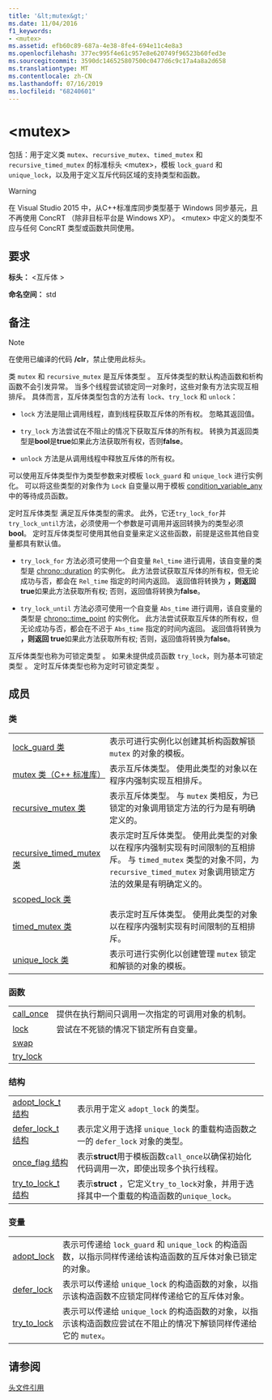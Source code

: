 ```yaml
---
title: '&lt;mutex&gt;'
ms.date: 11/04/2016
f1_keywords:
- <mutex>
ms.assetid: efb60c89-687a-4e38-8fe4-694e11c4e8a3
ms.openlocfilehash: 377ec995f4e61c957e8e620749f96523b60fed3e
ms.sourcegitcommit: 3590dc146525807500c0477d6c9c17a4a8a2d658
ms.translationtype: MT
ms.contentlocale: zh-CN
ms.lasthandoff: 07/16/2019
ms.locfileid: "68240601"
---
```

# <a name="ltmutexgt"></a>&lt;mutex&gt;

包括：用于定义类 `mutex`、`recursive_mutex`、`timed_mutex` 和 `recursive_timed_mutex` 的标准标头 \<mutex>，模板 `lock_guard` 和 `unique_lock`，以及用于定义互斥代码区域的支持类型和函数。

> [!WARNING]
> 在 Visual Studio 2015 中，从C++标准库同步类型基于 Windows 同步基元，且不再使用 ConcRT （除非目标平台是 Windows XP）。 \<mutex> 中定义的类型不应与任何 ConcRT 类型或函数共同使用。

## <a name="requirements"></a>要求

**标头：** \<互斥体 >

**命名空间：** std

## <a name="remarks"></a>备注

> [!NOTE]
> 在使用已编译的代码 **/clr**，禁止使用此标头。

类 `mutex` 和 `recursive_mutex` 是互斥体类型  。 互斥体类型的默认构造函数和析构函数不会引发异常。 当多个线程尝试锁定同一对象时，这些对象有方法实现互相排斥。 具体而言，互斥体类型包含的方法有 `lock`、`try_lock` 和 `unlock`：

- `lock` 方法是阻止调用线程，直到线程获取互斥体的所有权。 忽略其返回值。

- `try_lock` 方法尝试在不阻止的情况下获取互斥体的所有权。 转换为其返回类型是**bool**是**true**如果此方法获取所有权，否则**false**。

- `unlock` 方法是从调用线程中释放互斥体的所有权。

可以使用互斥体类型作为类型参数来对模板 `lock_guard` 和 `unique_lock` 进行实例化。 可以将这些类型的对象作为 `Lock` 自变量以用于模板 [condition_variable_any](../standard-library/condition-variable-any-class.md) 中的等待成员函数。

定时互斥体类型  满足互斥体类型的需求。 此外，它还`try_lock_for`并`try_lock_until`方法，必须使用一个参数是可调用并返回转换为的类型必须**bool**。 定时互斥体类型可使用其他自变量来定义这些函数，前提是这些其他自变量都具有默认值。

- `try_lock_for` 方法必须可使用一个自变量 `Rel_time` 进行调用，该自变量的类型是 [chrono::duration](../standard-library/duration-class.md) 的实例化。 此方法尝试获取互斥体的所有权，但无论成功与否，都会在 `Rel_time` 指定的时间内返回。 返回值将转换为 **，则返回 true**如果此方法获取所有权; 否则，返回值将转换为**false**。

- `try_lock_until` 方法必须可使用一个自变量 `Abs_time` 进行调用，该自变量的类型是 [chrono::time_point](../standard-library/time-point-class.md) 的实例化。 此方法尝试获取互斥体的所有权，但无论成功与否，都会在不迟于 `Abs_time` 指定的时间内返回。 返回值将转换为 **，则返回 true**如果此方法获取所有权; 否则，返回值将转换为**false**。

互斥体类型也称为可锁定类型  。 如果未提供成员函数 `try_lock`，则为基本可锁定类型  。 定时互斥体类型也称为定时可锁定类型  。

## <a name="members"></a>成员

### <a name="classes"></a>类

|||
|-|-|
|[lock_guard 类](../standard-library/lock-guard-class.md)|表示可进行实例化以创建其析构函数解锁 `mutex` 的对象的模板。|
|[mutex 类（C++ 标准库）](../standard-library/mutex-class-stl.md)|表示互斥体类型。 使用此类型的对象以在程序内强制实现互相排斥。|
|[recursive_mutex 类](../standard-library/recursive-mutex-class.md)|表示互斥体类型。 与 `mutex` 类相反，为已锁定的对象调用锁定方法的行为是有明确定义的。|
|[recursive_timed_mutex 类](../standard-library/recursive-timed-mutex-class.md)|表示定时互斥体类型。 使用此类型的对象以在程序内强制实现有时间限制的互相排斥。 与 `timed_mutex` 类型的对象不同，为 `recursive_timed_mutex` 对象调用锁定方法的效果是有明确定义的。|
|[scoped_lock 类](../standard-library/scoped-lock-class.md)||
|[timed_mutex 类](../standard-library/timed-mutex-class.md)|表示定时互斥体类型。 使用此类型的对象以在程序内强制实现有时间限制的互相排斥。|
|[unique_lock 类](../standard-library/unique-lock-class.md)|表示可进行实例化以创建管理 `mutex` 锁定和解锁的对象的模板。|

### <a name="functions"></a>函数

|||
|-|-|
|[call_once](../standard-library/mutex-functions.md#call_once)|提供在执行期间只调用一次指定的可调用对象的机制。|
|[lock](../standard-library/mutex-functions.md#lock)|尝试在不死锁的情况下锁定所有自变量。|
|[swap](../standard-library/mutex-functions.md#swap)||
|[try_lock](../standard-library/mutex-functions.md#try_lock)||

### <a name="structs"></a>结构

|||
|-|-|
|[adopt_lock_t 结构](../standard-library/adopt-lock-t-structure.md)|表示用于定义 `adopt_lock` 的类型。|
|[defer_lock_t 结构](../standard-library/defer-lock-t-structure.md)|表示定义用于选择 `unique_lock` 的重载构造函数之一的 `defer_lock` 对象的类型。|
|[once_flag 结构](../standard-library/once-flag-structure.md)|表示**struct**用于模板函数`call_once`以确保初始化代码调用一次，即使出现多个执行线程。|
|[try_to_lock_t 结构](../standard-library/try-to-lock-t-structure.md)|表示**struct** ，它定义`try_to_lock`对象，并用于选择其中一个重载的构造函数的`unique_lock`。|

### <a name="variables"></a>变量

|||
|-|-|
|[adopt_lock](../standard-library/mutex-functions.md#adopt_lock)|表示可传递给 `lock_guard` 和 `unique_lock` 的构造函数，以指示同样传递给该构造函数的互斥体对象已锁定的对象。|
|[defer_lock](../standard-library/mutex-functions.md#defer_lock)|表示可以传递给 `unique_lock` 的构造函数的对象，以指示该构造函数不应锁定同样传递给它的互斥体对象。|
|[try_to_lock](../standard-library/mutex-functions.md#try_to_lock)|表示可以传递给 `unique_lock` 的构造函数的对象，以指示该构造函数应尝试在不阻止的情况下解锁同样传递给它的 `mutex`。|

## <a name="see-also"></a>请参阅

[头文件引用](../standard-library/cpp-standard-library-header-files.md)<br/>
